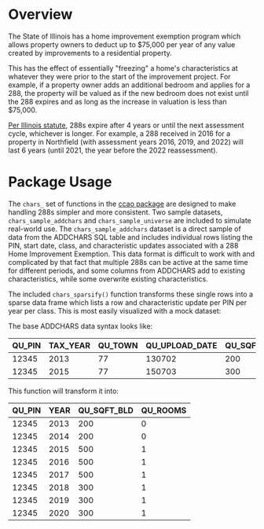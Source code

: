 # Overview 

The State of Illinois has a home improvement exemption program which allows property owners to deduct up to $75,000 per year of any value created by improvements to a residential property.

This has the effect of essentially "freezing" a home's characteristics at whatever they were prior to the start of the improvement project. For example, if a property owner adds an additional bedroom and applies for a 288, the property will be valued as if the new bedroom does not exist until the 288 expires and as long as the increase in valuation is less than $75,000.

[Per Illinois statute](https://www.ilga.gov/legislation/ilcs/fulltext.asp?DocName=003502000K15-180), 288s expire after 4 years or until the next assessment cycle, whichever is longer. For example, a 288 received in 2016 for a property in Northfield (with assessment years 2016, 2019, and 2022) will last 6 years (until 2021, the year before the 2022 reassessment).

# Package Usage

The `chars_` set of functions in the [ccao package](https://gitlab.com/ccao-data-science---modeling/packages/ccao) are designed to make handling 288s simpler and more consistent. Two sample datasets, `chars_sample_addchars` and `chars_sample_universe` are included to simulate real-world use. The `chars_sample_addchars` dataset is a direct sample of data from the ADDCHARS SQL table and includes individual rows listing the PIN, start date, class, and characteristic updates associated with a 288 Home Improvement Exemption. This data format is difficult to work with and complicated by that fact that multiple 288s can be active at the same time for different periods, and some columns from ADDCHARS add to existing characteristics, while some overwrite existing characteristics.

The included `chars_sparsify()` function transforms these single rows into a sparse data frame which lists a row and characteristic update per PIN per year per class. This is most easily visualized with a mock dataset:

The base ADDCHARS data syntax looks like:

| QU_PIN     | TAX_YEAR | QU_TOWN | QU_UPLOAD_DATE | QU_SQFT_BLD | QU_ROOMS |
|------------|----------|---------|----------------|-------------|----------|
| 12345      | 2013     | 77      | 130702         | 200         | 0        |
| 12345      | 2015     | 77      | 150703         | 300         | 1        |

This function will transform it into:

| QU_PIN | YEAR | QU_SQFT_BLD | QU_ROOMS |
|--------|------|-------------|----------|
| 12345  | 2013 | 200         | 0        |
| 12345  | 2014 | 200         | 0        |
| 12345  | 2015 | 500         | 1        |
| 12345  | 2016 | 500         | 1        |
| 12345  | 2017 | 500         | 1        |
| 12345  | 2018 | 300         | 1        |
| 12345  | 2019 | 300         | 1        |
| 12345  | 2020 | 300         | 1        |

